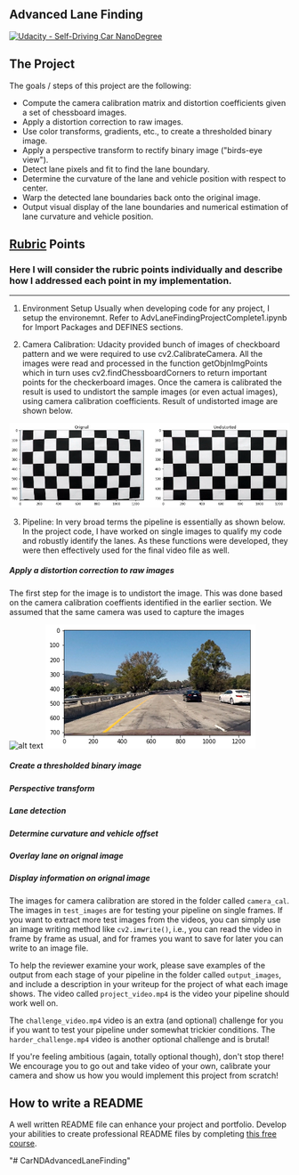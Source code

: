 ## Advanced Lane Finding
[![Udacity - Self-Driving Car NanoDegree](https://s3.amazonaws.com/udacity-sdc/github/shield-carnd.svg)](http://www.udacity.com/drive)

[image1]: ./examples/undistort_output.png "Undistorted"
[testImage]: ./test_images/test1Img.png "testImage" 
[testUndistImg]: ./output_images/testundistimg.png "testUndistImg"
[testwarpImg]: ./output_images/testwarpimg.png "testwarpImg"
[testwarpRect]: ./output_images/testwarp_rectImg.png "testwarpRect"
[testLImg]: ./output_images/testLimg.png "testLImg"
[testSImg]: ./output_images/testSimg.png "testSImg"
[testBImg]: ./output_images/testBimg.png "testBImg"
[testLSBImg]: ./output_images/lsbcombined.png "testLSBImg"
[colorThresh]: ./output_images/ColorThresholdImages.png "colorThresh"
[sliding]: ./output_images/slidingwindow.png "sliding"
[checkerBoard]: ./output_images/checkerboard.png "checkerBoard"
 

The Project
---

The goals / steps of this project are the following:

* Compute the camera calibration matrix and distortion coefficients given a set of chessboard images.
* Apply a distortion correction to raw images.
* Use color transforms, gradients, etc., to create a thresholded binary image.
* Apply a perspective transform to rectify binary image ("birds-eye view").
* Detect lane pixels and fit to find the lane boundary.
* Determine the curvature of the lane and vehicle position with respect to center.
* Warp the detected lane boundaries back onto the original image.
* Output visual display of the lane boundaries and numerical estimation of lane curvature and vehicle position.

## [Rubric](https://review.udacity.com/#!/rubrics/571/view) Points
### Here I will consider the rubric points individually and describe how I addressed each point in my implementation.  

---
1. Environment Setup
Usually when developing code for any project, I setup the environemnt. Refer to AdvLaneFindingProjectComplete1.ipynb for Import Packages and DEFINES sections. 

2. Camera Calibration: 
Udacity provided bunch of images of checkboard pattern and we were required to use cv2.CalibrateCamera. All the images were read and processed in the function getObjnImgPoints which in turn uses cv2.findChessboardCorners to return important points for the checkerboard images. Once the camera is calibrated the result is used to undistort the sample images (or even actual images), using camera calibration coefficients. Result of undistorted image are shown below.  

![alt text][checkerBoard] 

3. Pipeline: 
In very broad terms the pipeline is essentially as shown below. In the project code, I have worked on single images to qualify my code and robustly identify the lanes. As these functions were developed, they were then effectively used for the final video file as well. 

##### Apply a distortion correction to raw images
The first step for the image is to undistort the image. This was done based on the camera calibration coeffients identified in the earlier section. We assumed that the same camera was used to capture the images 

![alt text][testImage] ![alt text][testUndistImg]

##### Create a thresholded binary image

##### Perspective transform

##### Lane detection

##### Determine curvature and vehicle offset

##### Overlay lane on orignal image

##### Display information on orignal image


The images for camera calibration are stored in the folder called `camera_cal`.  The images in `test_images` are for testing your pipeline on single frames.  If you want to extract more test images from the videos, you can simply use an image writing method like `cv2.imwrite()`, i.e., you can read the video in frame by frame as usual, and for frames you want to save for later you can write to an image file.  

To help the reviewer examine your work, please save examples of the output from each stage of your pipeline in the folder called `output_images`, and include a description in your writeup for the project of what each image shows.    The video called `project_video.mp4` is the video your pipeline should work well on.  

The `challenge_video.mp4` video is an extra (and optional) challenge for you if you want to test your pipeline under somewhat trickier conditions.  The `harder_challenge.mp4` video is another optional challenge and is brutal!

If you're feeling ambitious (again, totally optional though), don't stop there!  We encourage you to go out and take video of your own, calibrate your camera and show us how you would implement this project from scratch!

## How to write a README
A well written README file can enhance your project and portfolio.  Develop your abilities to create professional README files by completing [this free course](https://www.udacity.com/course/writing-readmes--ud777).

"# CarNDAdvancedLaneFinding" 
